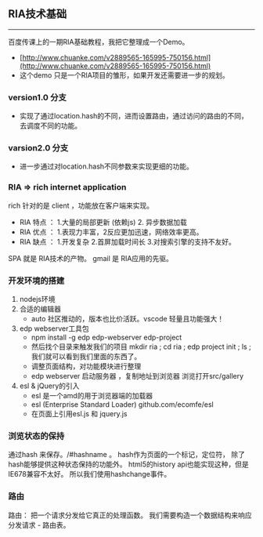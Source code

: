 ﻿## RIA技术基础
----------------

百度传课上的一期RIA基础教程，我把它整理成一个Demo。

- [http://www.chuanke.com/v2889565-165995-750156.html](http://www.chuanke.com/v2889565-165995-750156.html)
- 这个demo 只是一个RIA项目的雏形，如果开发还需要进一步的规划。

### version1.0 分支 
- 实现了通过location.hash的不同，进而设置路由，通过访问的路由的不同，去调度不同的功能。

### varsion2.0 分支 
- 进一步通过对location.hash不同参数来实现更细的功能。
    
### RIA => rich internet application  

rich 针对的是 client ，功能放在客户端来实现。

- RIA 特点 ： 1.大量的局部更新 (依赖js) 2. 异步数据加载 
- RIA 优点 ： 1.表现力丰富，2反应更加迅速，网络效率更高。
- RIA 缺点 ： 1.开发复杂 2.首屏加载时间长 3.对搜索引擎的支持不友好。

SPA 就是 RIA技术的产物。
gmail 是 RIA应用的先驱。

### 开发环境的搭建

1. nodejs环境
2. 合适的编辑器
    * auto 社区推动的，版本也比价活跃。vscode 轻量且功能强大！
3. edp webserver工具包
    * npm install -g edp edp-webserver edp-project
    * 然后找个目录来触发我们的项目 mkdir ria ; cd ria ; edp project init ; ls ; 我们就可以看到我们里面的东西了。
    * 调整页面结构，对功能模块进行整理
    * edp webserver 启动服务器 ，复制地址到浏览器 浏览打开src/gallery
4. esl & jQuery的引入
    * esl 是一个amd的用于浏览器端的加载器
    * esl (Enterprise Standard Loader) github.com/ecomfe/esl
    * 在页面上引用esl.js 和 jquery.js

### 浏览状态的保持

通过hash 来保存。/#hashname 。 hash作为页面的一个标记，定位符，
除了hash能够提供这种状态保持的功能外。
html5的history api也能实现这种，但是IE678兼容不太好。
所以我们使用hashchange事件。

### 路由

路由： 把一个请求分发给它真正的处理函数。
我们需要构造一个数据结构来响应分发请求 -  路由表。